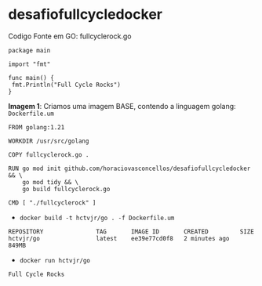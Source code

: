 # desafiofullcycledocker

Codigo Fonte em GO: fullcyclerock.go

```
package main

import "fmt"

func main() {
 fmt.Println("Full Cycle Rocks")
}
```

**Imagem 1**: Criamos uma imagem BASE, contendo a linguagem golang: `Dockerfile.um`

```
FROM golang:1.21

WORKDIR /usr/src/golang

COPY fullcyclerock.go .

RUN go mod init github.com/horaciovasconcellos/desafiofullcycledocker && \
    go mod tidy && \
    go build fullcyclerock.go

CMD [ "./fullcyclerock" ]
```

*  `docker build -t hctvjr/go . -f Dockerfile.um`

```
REPOSITORY               TAG       IMAGE ID       CREATED         SIZE
hctvjr/go                latest    ee39e77cd0f8   2 minutes ago   849MB
```

* `docker run hctvjr/go`

```
Full Cycle Rocks
```

